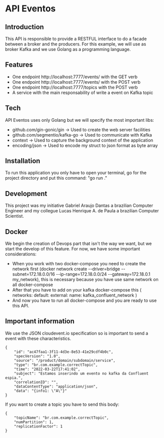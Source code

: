 # API Eventos
## Introduction

This API is responsible to provide a RESTFUL interface to do a facade between a broker and the producers.
For this example, we will use as broker Kafka and we use Golang as a programming language.

## Features

- One endpoint http://localhost:7777/events/ with the GET verb
- One endpoint http://localhost:7777/events/ with the POST verb
- One endpoint http://localhost:7777/topics with the POST verb
- A service with the main responsability of write a event on Kafka topic

## Tech

API Eventos uses only Golang but we will specify the most important libs:

- github.com/gin-gonic/gin -> Used to create the web server facilities
- github.com/segmentio/kafka-go -> Used to communicate with Kafka
- context -> Used to capture the background context of the application
- encoding/json -> Used to encode my struct to json format as byte array

## Installation

To run this application you only have to open your terminal, go for the project directory and put this command:
"go run ."

## Development

This project was my initiative Gabriel Araujo Dantas a brazilian Computer Engineer and my collegue Lucas Henrique A. de Paula a brazilian Computer Scientist.

## Docker

We begin the creation of Devops part that isn't the way we want, but we start the develop of this feature. For now, we have some important considerations:

- When you work with two docker-compose you need to create the network first (docker network create --driver=bridge  --subnet=172.18.0.0/16  --ip-range=172.18.0.0/24  --gateway=172.18.0.1   my_network), this is necessary because you have use same network on all docker-compose
- After that you have to add on your kafka docker-compose this (
networks: 
  default: 
    external: 
      name: kafka_confluent_network
      )
- And now you have to run all docker-compose and you are ready to use this API.

## Important information

We use the JSON cloudevent.io specification so is important to send a event with these characteristics.
```
{
    "id": "ac47faa1-3f11-4d3e-8e53-41e29cdf4b0c", 
    "specVersion": "1.0", 
    "source": "/product/domain/subdomain/service", 
    "type": "br.com.example.correctTopic", 
    "time": "2022-03-22T17:41:02",
    "subject": "Estamos inserindo um evento no kafka da Confluent espia.", 
    "correlationID": "", 
    "dataContentType": "application/json", 
    "data": "{info1: \"A\"}"
}
```
If you want to create a topic you have to send this body:
```
{
    "topicName": "br.com.example.correctTopic",
    "numPartition": 1,
    "replicationFactor": 1
}
```
